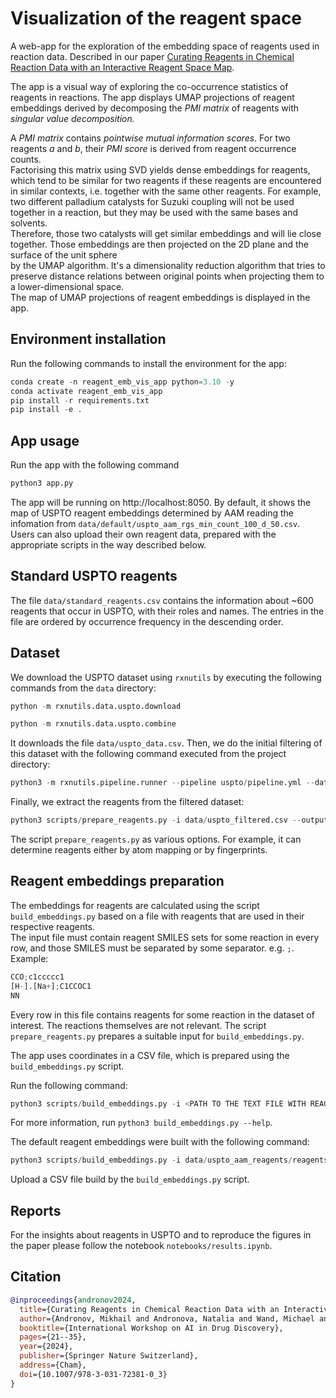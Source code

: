 # Visualization of the reagent space

A web-app for the exploration of the embedding space of reagents used in reaction data.
Described in our paper [Curating Reagents in Chemical Reaction Data with an Interactive Reagent Space Map](https://link.springer.com/chapter/10.1007/978-3-031-72381-0_3).

The app is a visual way of exploring the co-occurrence statistics of reagents in reactions.
The app displays UMAP projections of reagent embeddings derived by decomposing the _PMI matrix_ of reagents with _singular value decomposition._

A _PMI matrix_ contains _pointwise mutual information scores_. For two reagents _a_ and _b_, their _PMI score_ is derived from reagent occurrence counts.  
Factorising this matrix using SVD yields dense embeddings for reagents, which tend to be similar for two reagents if these reagents are encountered  
in similar contexts, i.e. together with the same other reagents. For example, two different palladium catalysts for Suzuki coupling will not be used together in a reaction, but they may be used with the same bases and solvents.  
Therefore, those two catalysts will get similar embeddings and will lie close together. Those embeddings are then projected on the 2D plane and the surface of the unit sphere  
by the UMAP algorithm. It's a dimensionality reduction algorithm that tries to preserve distance relations between original points when projecting them to a lower-dimensional space.  
The map of UMAP projections of reagent embeddings is displayed in the app.

## Environment installation
Run the following commands to install the environment for the app:

```python
conda create -n reagent_emb_vis_app python=3.10 -y
conda activate reagent_emb_vis_app
pip install -r requirements.txt
pip install -e .
```

## App usage
Run the app with the following command
```python
python3 app.py
```
The app will be running on http://localhost:8050. By default, it shows the map of USPTO reagent embeddings determined by AAM
reading the infomation from `data/default/uspto_aam_rgs_min_count_100_d_50.csv`.
Users can also upload their own reagent data, prepared with the appropriate scripts in the way described below.

## Standard USPTO reagents
The file `data/standard_reagents.csv` contains the information about ~600 reagents that occur in USPTO, with their roles and names. 
The entries in the file are ordered by occurrence frequency in the descending order. 

## Dataset
We download the USPTO dataset using `rxnutils` by executing the following commands from the `data` directory:

```python
python -m rxnutils.data.uspto.download
```
```python
python -m rxnutils.data.uspto.combine
```

It downloads the file `data/uspto_data.csv`. Then, we do the initial filtering of this dataset with the following command executed from the project directory:
```python
python3 -m rxnutils.pipeline.runner --pipeline uspto/pipeline.yml --data data/uspto_data.csv --output data/uspto_filtered.csv
```

Finally, we extract the reagents from the filtered dataset:

```python
python3 scripts/prepare_reagents.py -i data/uspto_filtered.csv --output_dir uspto_aam_reagents -c ReactionSmiles --reagents aam --fragment_grouping cxsmiles --canonicalization remove_aam --n_jobs 9 --min_reagent_occurrences 1 --verbose
```
The script `prepare_reagents.py` as various options. For example, it can determine reagents either by atom mapping or by fingerprints.


## Reagent embeddings preparation
The embeddings for reagents are calculated using the script `build_embeddings.py` based on a file with reagents that are used in their respective reagents.  
The input file must contain reagent SMILES sets for some reaction in every row, and those SMILES must be separated by some separator. e.g. `;`.  
Example:

```python
CCO;c1ccccc1
[H-].[Na+];C1CCOC1
NN
```
Every row in this file contains reagents for some reaction in the dataset of interest. The reactions themselves are not relevant. 
The script `prepare_reagents.py` prepares a suitable input for `build_embeddings.py`.

The app uses coordinates in a CSV file, which is prepared using the `build_embeddings.py` script.

Run the following command:
```python
python3 scripts/build_embeddings.py -i <PATH TO THE TEXT FILE WITH REAGENT SMILES> --standard data/standard_reagents.csv --min_count <MINIMAL OCCURENCE COUNT FOR REAGENTS TO BE CONSIDERED> -o <PATH TO THE OUTPUT CSV FILE> -d <DIMENSONALITY OF REAGENT EMBEDDINGS>
```
For more information, run `python3 build_embeddings.py --help`.

The default reagent embeddings were built with the following command:

```python
python3 scripts/build_embeddings.py -i data/uspto_aam_reagents/reagents-1128297.txt --standard data/standard_reagents.csv -d 50 -o data/uspto_aam_rgs_min_count_100_d_50.csv --min_count 100
```

Upload a CSV file build by the `build_embeddings.py` script.

## Reports

For the insights about reagents in USPTO and to reproduce the figures in the paper please follow the notebook `notebooks/results.ipynb`.

## Citation
```bibtex
@inproceedings{andronov2024,
  title={Curating Reagents in Chemical Reaction Data with an Interactive Reagent Space Map},
  author={Andronov, Mikhail and Andronova, Natalia and Wand, Michael and Schmidhuber, J{\"u}rgen and Clevert, Djork-Arn{\'e}},
  booktitle={International Workshop on AI in Drug Discovery},
  pages={21--35},
  year={2024},
  publisher={Springer Nature Switzerland},
  address={Cham},
  doi={10.1007/978-3-031-72381-0_3}
}
```

